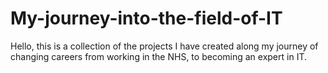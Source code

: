 # My-journey-into-the-field-of-IT
Hello, this is a collection of the projects I have created along my journey of changing careers from working in the NHS, to becoming an expert in IT.
